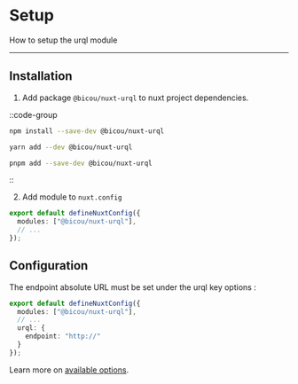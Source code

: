 # Setup

How to setup the urql module

---

## Installation

1. Add package `@bicou/nuxt-urql` to nuxt project dependencies.

::code-group
```bash [npm]
npm install --save-dev @bicou/nuxt-urql
```

```bash [yarn]
yarn add --dev @bicou/nuxt-urql
```

```bash [pnpm]
pnpm add --save-dev @bicou/nuxt-urql
```
::


2. Add module to `nuxt.config`

```typescript [nuxt.config]
export default defineNuxtConfig({
  modules: ["@bicou/nuxt-urql"],
  // ...
});
```

## Configuration

The endpoint absolute URL must be set under the urql key options :

```typescript [nuxt.config]
export default defineNuxtConfig({
  modules: ["@bicou/nuxt-urql"],
  // ...
  urql: {
    endpoint: "http://"
  }
});
```

Learn more on [available options](/guide/options).
